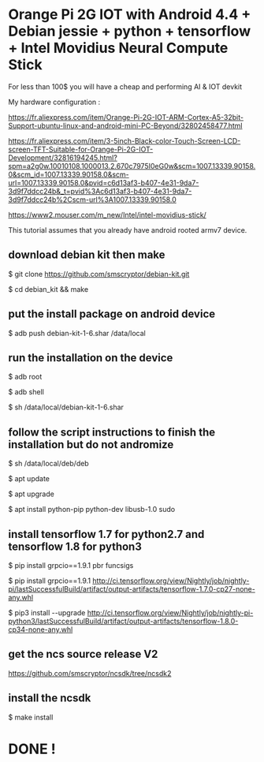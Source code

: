 # Orange Pi 2G IOT with Android 4.4 + Debian jessie + python + tensorflow + Intel Movidius Neural Compute Stick

For less than 100$ you will have a cheap and performing AI & IOT devkit

My hardware configuration :

https://fr.aliexpress.com/item/Orange-Pi-2G-IOT-ARM-Cortex-A5-32bit-Support-ubuntu-linux-and-android-mini-PC-Beyond/32802458477.html

https://fr.aliexpress.com/item/3-5inch-Black-color-Touch-Screen-LCD-screen-TFT-Suitable-for-Orange-Pi-2G-IOT-Development/32816194245.html?spm=a2g0w.10010108.1000013.2.670c7975I0eG0w&scm=1007.13339.90158.0&scm_id=1007.13339.90158.0&scm-url=1007.13339.90158.0&pvid=c6d13af3-b407-4e31-9da7-3d9f7ddcc24b&_t=pvid%3Ac6d13af3-b407-4e31-9da7-3d9f7ddcc24b%2Cscm-url%3A1007.13339.90158.0

https://www2.mouser.com/m_new/Intel/intel-movidius-stick/

This tutorial assumes that you already have android rooted armv7 device. 

## download debian kit then make
$ git clone https://github.com/smscryptor/debian-kit.git

$ cd debian_kit && make

## put the install package on android device
$ adb push debian-kit-1-6.shar /data/local

## run the installation on the device
$ adb root

$ adb shell

$ sh /data/local/debian-kit-1-6.shar

## follow the script instructions to finish the installation but do not andromize

$ sh /data/local/deb/deb

$ apt update

$ apt upgrade

$ apt install python-pip python-dev libusb-1.0 sudo

## install tensorflow 1.7 for python2.7 and tensorflow 1.8 for python3

$ pip install grpcio==1.9.1 pbr funcsigs

$ pip install grpcio==1.9.1 http://ci.tensorflow.org/view/Nightly/job/nightly-pi/lastSuccessfulBuild/artifact/output-artifacts/tensorflow-1.7.0-cp27-none-any.whl

$ pip3 install --upgrade http://ci.tensorflow.org/view/Nightly/job/nightly-pi-python3/lastSuccessfulBuild/artifact/output-artifacts/tensorflow-1.8.0-cp34-none-any.whl


## get the ncs source release V2

https://github.com/smscryptor/ncsdk/tree/ncsdk2

## install the ncsdk

$ make install

# DONE !
